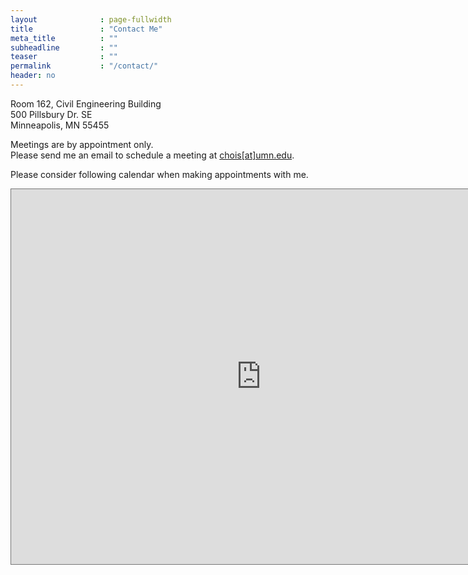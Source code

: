 ```yaml
---
layout              : page-fullwidth
title               : "Contact Me"
meta_title          : ""
subheadline         : ""
teaser              : ""
permalink           : "/contact/"
header: no
---
```


Room 162, Civil Engineering Building<br>
500 Pillsbury Dr. SE<br>
Minneapolis, MN 55455

Meetings are by appointment only.<br>
Please send me an email to schedule a meeting at <a href="mailto:chois@umn.edu">chois[at]umn.edu</a>.

Please consider following calendar when making appointments with me.

<iframe src="https://calendar.google.com/calendar/embed?height=600&wkst=1&ctz=America%2FChicago&bgcolor=%23ffffff&showTitle=0&showPrint=0&showCalendars=0&showTabs=0&mode=WEEK&src=cG1vcnRhemFAdW1uLmVkdQ&color=%233F51B5" style="border:solid 1px #777" width="800" height="600" frameborder="0" scrolling="no"></iframe>
